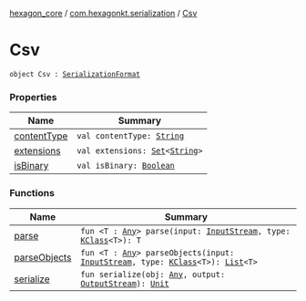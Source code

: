 [hexagon_core](../../index.md) / [com.hexagonkt.serialization](../index.md) / [Csv](./index.md)

# Csv

`object Csv : `[`SerializationFormat`](../-serialization-format/index.md)

### Properties

| Name | Summary |
|---|---|
| [contentType](content-type.md) | `val contentType: `[`String`](https://kotlinlang.org/api/latest/jvm/stdlib/kotlin/-string/index.html) |
| [extensions](extensions.md) | `val extensions: `[`Set`](https://kotlinlang.org/api/latest/jvm/stdlib/kotlin.collections/-set/index.html)`<`[`String`](https://kotlinlang.org/api/latest/jvm/stdlib/kotlin/-string/index.html)`>` |
| [isBinary](is-binary.md) | `val isBinary: `[`Boolean`](https://kotlinlang.org/api/latest/jvm/stdlib/kotlin/-boolean/index.html) |

### Functions

| Name | Summary |
|---|---|
| [parse](parse.md) | `fun <T : `[`Any`](https://kotlinlang.org/api/latest/jvm/stdlib/kotlin/-any/index.html)`> parse(input: `[`InputStream`](https://docs.oracle.com/javase/6/docs/api/java/io/InputStream.html)`, type: `[`KClass`](https://kotlinlang.org/api/latest/jvm/stdlib/kotlin.reflect/-k-class/index.html)`<T>): T` |
| [parseObjects](parse-objects.md) | `fun <T : `[`Any`](https://kotlinlang.org/api/latest/jvm/stdlib/kotlin/-any/index.html)`> parseObjects(input: `[`InputStream`](https://docs.oracle.com/javase/6/docs/api/java/io/InputStream.html)`, type: `[`KClass`](https://kotlinlang.org/api/latest/jvm/stdlib/kotlin.reflect/-k-class/index.html)`<T>): `[`List`](https://kotlinlang.org/api/latest/jvm/stdlib/kotlin.collections/-list/index.html)`<T>` |
| [serialize](serialize.md) | `fun serialize(obj: `[`Any`](https://kotlinlang.org/api/latest/jvm/stdlib/kotlin/-any/index.html)`, output: `[`OutputStream`](https://docs.oracle.com/javase/6/docs/api/java/io/OutputStream.html)`): `[`Unit`](https://kotlinlang.org/api/latest/jvm/stdlib/kotlin/-unit/index.html) |
